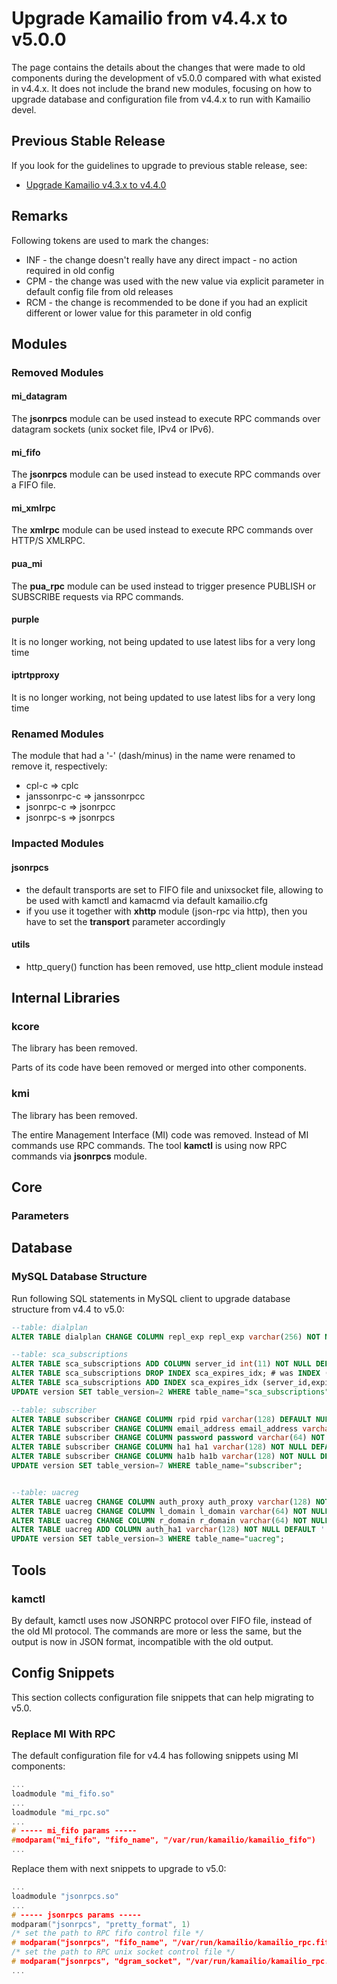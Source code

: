 # Upgrade Kamailio from v4.4.x to v5.0.0

The page contains the details about the changes that were made to old
components during the development of v5.0.0 compared with what existed
in v4.4.x. It does not include the brand new modules, focusing on how to
upgrade database and configuration file from v4.4.x to run with Kamailio
devel.

## Previous Stable Release

If you look for the guidelines to upgrade to previous stable release,
see:

-   [Upgrade Kamailio v4.3.x to v4.4.0](../install/upgrade/4.3.x-to-4.4.0.md)

## Remarks

Following tokens are used to mark the changes:

-   INF - the change doesn't really have any direct impact - no action
    required in old config
-   CPM - the change was used with the new value via explicit parameter
    in default config file from old releases
-   RCM - the change is recommended to be done if you had an explicit
    different or lower value for this parameter in old config

## Modules

### Removed Modules

#### mi_datagram

The **jsonrpcs** module can be used instead to execute RPC commands over
datagram sockets (unix socket file, IPv4 or IPv6).

#### mi_fifo

The **jsonrpcs** module can be used instead to execute RPC commands over
a FIFO file.

#### mi_xmlrpc

The **xmlrpc** module can be used instead to execute RPC commands over
HTTP/S XMLRPC.

#### pua_mi

The **pua_rpc** module can be used instead to trigger presence PUBLISH
or SUBSCRIBE requests via RPC commands.

#### purple

It is no longer working, not being updated to use latest libs for a very
long time

#### iptrtpproxy

It is no longer working, not being updated to use latest libs for a very
long time

### Renamed Modules

The module that had a '-' (dash/minus) in the name were renamed to
remove it, respectively:

-   cpl-c => cplc
-   janssonrpc-c => janssonrpcc
-   jsonrpc-c => jsonrpcc
-   jsonrpc-s => jsonrpcs

### Impacted Modules

#### jsonrpcs

-   the default transports are set to FIFO file and unixsocket file,
    allowing to be used with kamctl and kamacmd via default kamailio.cfg
-   if you use it together with **xhttp** module (json-rpc via http),
    then you have to set the **transport** parameter accordingly

#### utils

-   http_query() function has been removed, use http_client module
    instead

## Internal Libraries

### kcore

The library has been removed.

Parts of its code have been removed or merged into other components.

### kmi

The library has been removed.

The entire Management Interface (MI) code was removed. Instead of MI
commands use RPC commands. The tool **kamctl** is using now RPC commands
via **jsonrpcs** module.

## Core

### Parameters

## Database

### MySQL Database Structure

Run following SQL statements in MySQL client to upgrade database
structure from v4.4 to v5.0:

``` sql
--table: dialplan
ALTER TABLE dialplan CHANGE COLUMN repl_exp repl_exp varchar(256) NOT NULL; -- was varchar(64) NOT NULL

--table: sca_subscriptions
ALTER TABLE sca_subscriptions ADD COLUMN server_id int(11) NOT NULL DEFAULT '0';
ALTER TABLE sca_subscriptions DROP INDEX sca_expires_idx; # was INDEX (expires)
ALTER TABLE sca_subscriptions ADD INDEX sca_expires_idx (server_id,expires);
UPDATE version SET table_version=2 WHERE table_name="sca_subscriptions";

--table: subscriber
ALTER TABLE subscriber CHANGE COLUMN rpid rpid varchar(128) DEFAULT NULL; -- was varchar(64) DEFAULT NULL
ALTER TABLE subscriber CHANGE COLUMN email_address email_address varchar(128) DEFAULT NULL; -- was varchar(64) NOT NULL DEFAULT ''
ALTER TABLE subscriber CHANGE COLUMN password password varchar(64) NOT NULL DEFAULT ''; -- was varchar(25) NOT NULL DEFAULT ''
ALTER TABLE subscriber CHANGE COLUMN ha1 ha1 varchar(128) NOT NULL DEFAULT ''; -- was varchar(64) NOT NULL DEFAULT ''
ALTER TABLE subscriber CHANGE COLUMN ha1b ha1b varchar(128) NOT NULL DEFAULT ''; -- was varchar(64) NOT NULL DEFAULT ''
UPDATE version SET table_version=7 WHERE table_name="subscriber";


--table: uacreg
ALTER TABLE uacreg CHANGE COLUMN auth_proxy auth_proxy varchar(128) NOT NULL DEFAULT ''; -- was varchar(64) NOT NULL DEFAULT ''
ALTER TABLE uacreg CHANGE COLUMN l_domain l_domain varchar(64) NOT NULL DEFAULT ''; -- was varchar(128) NOT NULL DEFAULT ''
ALTER TABLE uacreg CHANGE COLUMN r_domain r_domain varchar(64) NOT NULL DEFAULT ''; -- was varchar(128) NOT NULL DEFAULT ''
ALTER TABLE uacreg ADD COLUMN auth_ha1 varchar(128) NOT NULL DEFAULT '';
UPDATE version SET table_version=3 WHERE table_name="uacreg";

```

## Tools

### kamctl

By default, kamctl uses now JSONRPC protocol over FIFO file, instead of
the old MI protocol. The commands are more or less the same, but the
output is now in JSON format, incompatible with the old output.

## Config Snippets

This section collects configuration file snippets that can help
migrating to v5.0.

### Replace MI With RPC

The default configuration file for v4.4 has following snippets using MI
components:

``` c
...
loadmodule "mi_fifo.so"
...
loadmodule "mi_rpc.so"
...
# ----- mi_fifo params -----
#modparam("mi_fifo", "fifo_name", "/var/run/kamailio/kamailio_fifo")
...
```

Replace them with next snippets to upgrade to v5.0:

``` c
...
loadmodule "jsonrpcs.so"
...
# ----- jsonrpcs params -----
modparam("jsonrpcs", "pretty_format", 1)
/* set the path to RPC fifo control file */
# modparam("jsonrpcs", "fifo_name", "/var/run/kamailio/kamailio_rpc.fifo")
/* set the path to RPC unix socket control file */
# modparam("jsonrpcs", "dgram_socket", "/var/run/kamailio/kamailio_rpc.sock")
...
```
